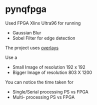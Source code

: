 # pynqfpga

Used FPGA Xlinx Ultra96 for running
  - Gaussian Blur
  - Sobel Filter for edge detection
  
  
The project uses [overlays](https://pynq.readthedocs.io/en/v2.1/pynq_overlays.html)

Use a 
  - Small Image of resolution 192 x 192
  - Bigger Image of resolution 803 X 1200
  
  
You can notice the time taken for
  - Single/Serial processing PS vs FPGA
  - Multi- processing        PS vs FPGA 
 
